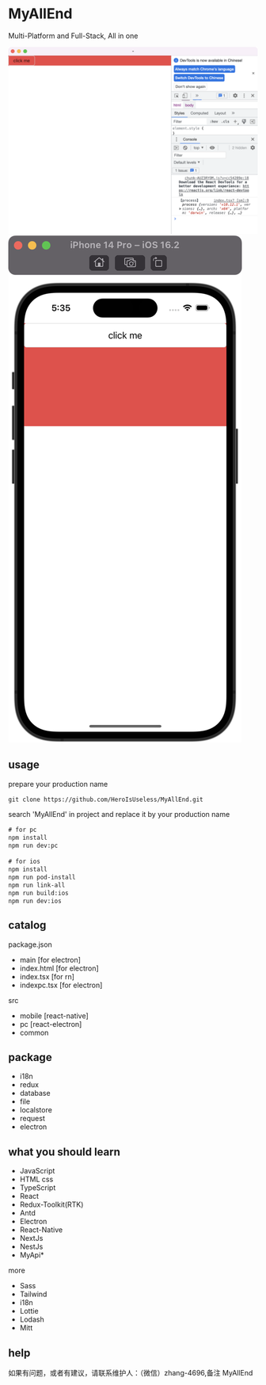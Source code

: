 # MyAllEnd

Multi-Platform and Full-Stack, All in one

![pc](./document/pc.png)
![mobile](./document/mobile.png)

## usage
prepare your production name
```
git clone https://github.com/HeroIsUseless/MyAllEnd.git
```
search 'MyAllEnd' in project and replace it by your production name
```
# for pc
npm install
npm run dev:pc

# for ios
npm install
npm run pod-install
npm run link-all
npm run build:ios
npm run dev:ios
```

## catalog
package.json
- main [for electron]
- index.html [for electron]
- index.tsx [for rn]
- indexpc.tsx [for electron]

src
- mobile [react-native]
- pc [react-electron]
- common
## package
* i18n
* redux
* database
* file
* localstore
* request
* electron

## what you should learn

* JavaScript
* HTML css
* TypeScript
* React
* Redux-Toolkit(RTK)
* Antd
* Electron
* React-Native
* NextJs
* NestJs
* MyApi*

more
* Sass
* Tailwind
* i18n
* Lottie
* Lodash 
* Mitt 

## help
如果有问题，或者有建议，请联系维护人：（微信）zhang-4696,备注 MyAllEnd

